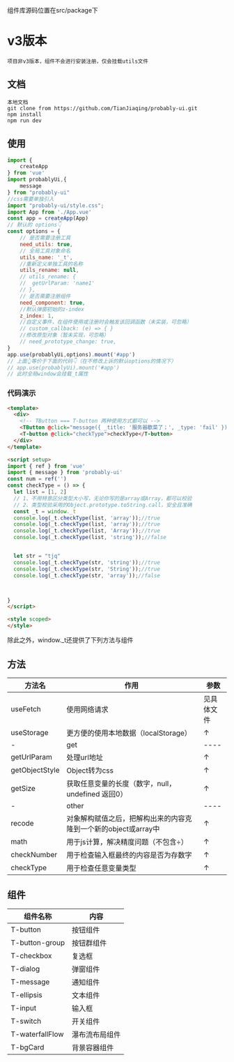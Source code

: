 组件库源码位置在src/package下
# v3版本
```
项目非v3版本，组件不会进行安装注册，仅会挂载utils文件
```
## 文档
```
本地文档 
git clone from https://github.com/TianJiaqing/probably-ui.git
npm install
npm run dev
```
## 使用
```javascript
import {
    createApp
} from 'vue'
import probablyUi,{
    message
} from "probably-ui"
//css需要单独引入
import "probably-ui/style.css";
import App from './App.vue'
const app = createApp(App)
// 默认的 options👇
const options = {
	// 是否需要注册工具
	need_utils: true,
	// 全局工具对象命名
	utils_name: '_t',
	//重新定义单独工具的名称
	utils_rename: null,
	// utils_rename: {
	// 	getUrlParam: 'name1'
	// },
	// 是否需要注册组件
	need_component: true,
	//默认弹窗初始的z-index
	z_index: 1,
    //自定义事件，在组件使用或注册时会触发该回调函数（未实装，可忽略）
	// custom_callback: (e) => { }
    //修改原型对象（暂未实现，可忽略）
	// need_prototype_change: true,
}
app.use(probablyUi,options).mount('#app')
// 上面👆等价于下面的代码👇（在不修改上诉的默认options的情况下）
// app.use(probablyUi).mount('#app')
// 此时全局window会挂载_t属性

```
### 代码演示
``` Html
<template>
  <div>
    <!-- TButton === T-button 两种使用方式都可以 -->
    <TButton @click="message({ _title: '服务器歇菜了；', _type: 'fail' })">别点了</TButton>
    <T-button @click="checkType">checkType</T-button>
  </div>
</template>

<script setup>
import { ref } from 'vue'
import { message } from 'probably-ui'
const num = ref('')
const checkType = () => {
  let list = [1, 2]
  // 1、不用特意区分类型大小写，无论你写的是array或Array，都可以校验
  // 2、类型校验采用的Object.prototype.toString.call，安全且准确
  const _t = window._t
  console.log(_t.checkType(list, 'array'));//true
  console.log(_t.checkType(list, 'array'));//true
  console.log(_t.checkType(list, 'Array'));//true
  console.log(_t.checkType(list, 'string'));//false


  let str = "tjq"
  console.log(_t.checkType(str, 'string'));//true
  console.log(_t.checkType(str, 'String'));//true
  console.log(_t.checkType(str, 'array'));//false



}
</script>

<style scoped>
</style>
```

除此之外，window._t还提供了下列方法与组件
## 方法
方法名     | 作用 | 参数
-------- | ------ | ---- 
useFetch  | 使用网络请求 | 见具体文件 
useStorage  | 更方便的使用本地数据（localStorage） | ↑
-|get|----
getUrlParam  | 处理url地址| ↑
getObjectStyle | Object转为css | ↑
getSize | 获取任意变量的长度（数字，null，undefined 返回0） | ↑
-|other|----
recode  | 对象解构赋值之后，把解构出来的内容克隆到一个新的object或array中 | ↑
math | 用于js计算，解决精度问题（不包含÷）| ↑
checkNumber | 用于检查输入框最终的内容是否为存数字 | ↑
checkType | 用于检查任意变量类型 | ↑

## 组件
组件名称 | 内容
-------- | ---
T-button | 按钮组件
T-button-group | 按钮群组件
T-checkbox | 复选框
T-dialog  | 弹窗组件
T-message  | 通知组件
T-ellipsis | 文本组件
T-input   | 输入框
T-switch | 开关组件
T-waterfallFlow | 瀑布流布局组件
T-bgCard | 背景容器组件

